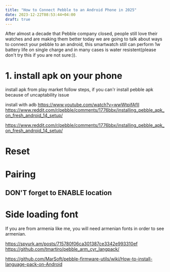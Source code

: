 ```yaml
---
title: "How to Connect Pebble to an Android Phone in 2025"
date: 2023-12-22T08:53:44+04:00
draft: true
---
```

After almost a decade that Pebble company closed, people still love their watches and are making them better today we are going to talk about ways to connect your pebble to an android, this smartwatch still can perform 1w battery life on single charge and in many cases is water resistent(please don't try this if you are not sure:)). 

# 1. install apk on your phone

install apk from play market
follow steps, if you can'r install pebble apk because of uncaptability issue


install with adb
https://www.youtube.com/watch?v=wwWtpifAfII
https://www.reddit.com/r/pebble/comments/1776bbx/installing_pebble_apk_on_fresh_android_14_setup/


https://www.reddit.com/r/pebble/comments/1776bbx/installing_pebble_apk_on_fresh_android_14_setup/
# Reset



# Pairing
## DON'T forget to ENABLE location

# Side loading font

If you are from armenia like me, you will need armenian fonts in order to see armenian.

https://spyurk.am/posts/715780f06ca301387ce3342e993310ef
https://github.com/tmartiro/pebble_arm_cyr_langpack/

https://github.com/MarSoft/pebble-firmware-utils/wiki/How-to-install-language-pack-on-Android